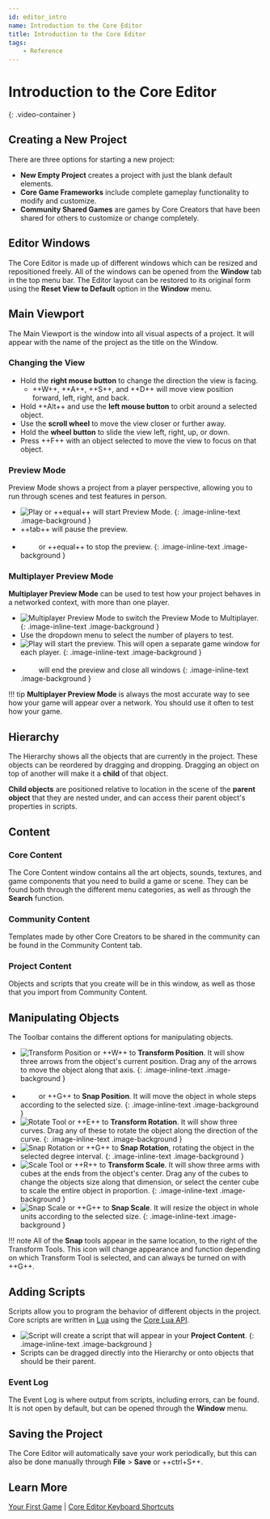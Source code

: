 ```yaml
---
id: editor_intro
name: Introduction to the Core Editor
title: Introduction to the Core Editor
tags:
    - Reference
---
```


# Introduction to the Core Editor

<lite-youtube videoid="TKOtPN9ujEE" playlabel="Introduction to the Core Editor"></lite-youtube>
{: .video-container }

## Creating a New Project

There are three options for starting a new project:

- **New Empty Project** creates a project with just the blank default elements.
- **Core Game Frameworks** include complete gameplay functionality to modify and customize.
- **Community Shared Games** are games by Core Creators that have been shared for others to customize or change completely.

## Editor Windows

The Core Editor is made up of different windows which can be resized and repositioned freely. All of the windows can be opened from the **Window** tab in the top menu bar. The Editor layout can be restored to its original form using the **Reset View to Default** option in the **Window** menu.

## Main Viewport

The Main Viewport is the window into all visual aspects of a project. It will appear with the name of the project as the title on the Window.

### Changing the View

- Hold the **right mouse button** to change the direction the view is facing.
    - ++W++, ++A++, ++S++, and ++D++ will move view position forward, left, right, and back.
- Hold ++Alt++ and use the **left mouse button** to orbit around a selected object.
- Use the **scroll wheel** to move the view closer or further away.
- Hold the **wheel button**  to slide the view left, right, up, or down.
- Press ++F++ with an object selected to move the view to focus on that object.

### Preview Mode

Preview Mode shows a project from a player perspective, allowing you to run through scenes and test features in person.

- ![Play](../img/EditorManual/icons/Icon_Play.png) or ++equal++ will start Preview Mode.
{: .image-inline-text .image-background }
- ++tab++ will pause the preview.
- ![Stop](../img/EditorManual/icons/Icon_Stop.png) or ++equal++ to stop the preview.
{: .image-inline-text .image-background }

### Multiplayer Preview Mode

**Multiplayer Preview Mode** can be used to test how your project behaves in a networked context, with more than one player.

- ![Multiplayer Preview Mode](../img/EditorManual/icons/Icon_MultiplayerTest.png) to switch the Preview Mode to Multiplayer.
{: .image-inline-text .image-background }
- Use the dropdown menu to select the number of players to test.
- ![Play](../img/EditorManual/icons/Icon_Play.png) will start the preview. This will open a separate game window for each player.
{: .image-inline-text .image-background }
- ![Stop](../img/EditorManual/icons/Icon_Stop.png) will end the preview and close all windows
{: .image-inline-text .image-background }

!!! tip
    **Multiplayer Preview Mode** is always the most accurate way to see how your game will appear over a network. You should use it often to test how your game.

## Hierarchy

The Hierarchy shows all the objects that are currently in the project. These objects can be reordered by dragging and dropping. Dragging an object on top of another will make it a **child** of that object.

**Child objects** are positioned relative to location in the scene of the **parent object** that they are nested under, and can access their parent object's properties in scripts.

## Content

### Core Content

The Core Content window contains all the art objects, sounds, textures, and game components that you need to build a game or scene. They can be found both through the different menu categories, as well as through the **Search** function.

### Community Content

Templates made by other Core Creators to be shared in the community can be found in the Community Content tab.

### Project Content

Objects and scripts that you create will be in this window, as well as those that you import from Community Content.

## Manipulating Objects

The Toolbar contains the different options for manipulating objects.

- ![Transform Position](../img/EditorManual/icons/Icon_TransformPosition.png) or ++W++ to **Transform Position**. It will show three arrows from the object's current position. Drag any of the arrows to move the object along that axis.
{: .image-inline-text .image-background }
- ![Snap Position](../img/EditorManual/icons/Icon_SnapPosition.png) or ++G++ to **Snap Position**. It will move the object in whole steps according to the selected size.
{: .image-inline-text .image-background }
- ![Rotate Tool](../img/EditorManual/icons/Icon_TransformRotation.png) or ++E++ to **Transform Rotation**. It will show three curves. Drag any of these to rotate the object along the direction of the curve.
{: .image-inline-text .image-background }
- ![Snap Rotation](../img/EditorManual/icons/Icon_SnapRotation.png) or ++G++ to **Snap Rotation**, rotating the object in the selected degree interval.
{: .image-inline-text .image-background }
- ![Scale Tool](../img/EditorManual/icons/Icon_TransformScale.png) or ++R++ to **Transform Scale**. It will show three arms with cubes at the ends from the object's center. Drag any of the cubes to change the objects size along that dimension, or select the center cube to scale the entire object in proportion.
{: .image-inline-text .image-background }
- ![Snap Scale](../img/EditorManual/icons/Icon_SnapScale.png) or ++G++ to **Snap Scale**. It will resize the object in whole units according to the selected size.
{: .image-inline-text .image-background }

!!! note
    All of the **Snap** tools appear in the same location, to the right of the Transform Tools. This icon will change appearance and function depending on which Transform Tool is selected, and can always be turned on with ++G++.

## Adding Scripts

Scripts allow you to program the behavior of different objects in the project. Core scripts are written in [Lua](https://www.lua.org/manual/5.3/) using the [Core Lua API](../api/index.md).

- ![Script](../img/EditorManual/icons/Icon_Script.png) will create a script that will appear in your **Project Content**.
{: .image-inline-text .image-background }
- Scripts can be dragged directly into the Hierarchy or onto objects that should be their parent.

### Event Log

The Event Log is where output from scripts, including errors, can be found. It is not open by default, but can be opened through the **Window** menu.

## Saving the Project

The Core Editor will automatically save your work periodically, but this can also be done manually through **File** > **Save** or ++ctrl+S++.

## Learn More

[Your First Game](my_first_multiplayer_game.md) | [Core Editor Keyboard Shortcuts](editor_keybindings.md)
